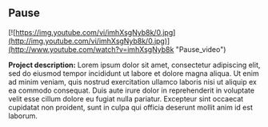 ## Pause

[![https://img.youtube.com/vi/imhXsgNyb8k/0.jpg](http://img.youtube.com/vi/imhXsgNyb8k/0.jpg)](http://www.youtube.com/watch?v=imhXsgNyb8k "Pause_video")

**Project description:** Lorem ipsum dolor sit amet, consectetur adipiscing elit, sed do eiusmod tempor incididunt ut labore et dolore magna aliqua. Ut enim ad minim veniam, quis nostrud exercitation ullamco laboris nisi ut aliquip ex ea commodo consequat. Duis aute irure dolor in reprehenderit in voluptate velit esse cillum dolore eu fugiat nulla pariatur. Excepteur sint occaecat cupidatat non proident, sunt in culpa qui officia deserunt mollit anim id est laborum.
